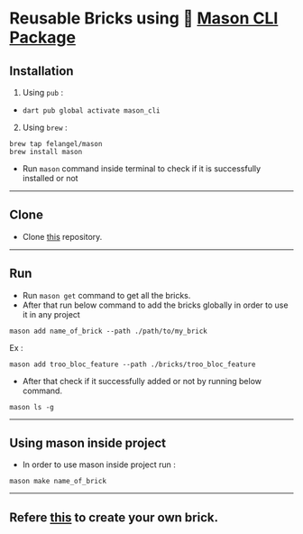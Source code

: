 # Reusable Bricks using 🔨 [Mason CLI Package](https://pub.dev/packages/mason_cli)

## Installation

1. Using `pub` :

- `dart pub global activate mason_cli`

2. Using `brew` :

```
brew tap felangel/mason
brew install mason
```

- Run `mason` command inside terminal to check if it is successfully installed or not

---

## Clone

- Clone [this](https://bitbucket.org/dhruv-nakum/troo_mason/src/master/) repository.

---

## Run

- Run `mason get` command to get all the bricks.
- After that run below command to add the bricks globally in order to use it in any project

```
mason add name_of_brick --path ./path/to/my_brick
```

Ex :

```
mason add troo_bloc_feature --path ./bricks/troo_bloc_feature
```

- After that check if it successfully added or not by running below command.

```
mason ls -g
```

---

## Using mason inside project

- In order to use mason inside project run :

```
mason make name_of_brick
```

---

## Refere [this](https://github.com/felangel/mason/tree/master/packages/mason_cli#creating-new-bricks) to create your own brick.
